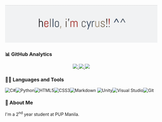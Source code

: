 ### ![](/myheader.png)

### 📊 GitHub Analytics
<div align="center">
<a href="https://github.com/jancyrusm">
  <img height="115em" src="https://github-readme-stats.vercel.app/api/top-langs/?username=jancyrusm&theme=swift&hide_border=true&include_all_commits=false&count_private=false&layout=compact"/>
  <img height="115em" src="https://github-readme-stats.vercel.app/api?username=jancyrusm&theme=swift&hide_border=true&include_all_commits=false&count_private=false"/>
  <img height="115em" src="https://github-readme-streak-stats.herokuapp.com/?user=jancyrusm&theme=swift&hide_border=true"/>
</a>
</div>

### 🧑‍💻 Languages and Tools
![C#](https://img.shields.io/badge/c%23-%23239120.svg?style=for-the-badge&logo=c-sharp&logoColor=white)![Python](https://img.shields.io/badge/python-3670A0?style=for-the-badge&logo=python&logoColor=ffdd54)![HTML5](https://img.shields.io/badge/html5-%23E34F26.svg?style=for-the-badge&logo=html5&logoColor=white)![CSS3](https://img.shields.io/badge/css3-%231572B6.svg?style=for-the-badge&logo=css3&logoColor=white)![Markdown](https://img.shields.io/badge/markdown-%23000000.svg?style=for-the-badge&logo=markdown&logoColor=white)
![Unity](https://img.shields.io/badge/unity-%23000000.svg?style=for-the-badge&logo=unity&logoColor=white)![Visual Studio](https://img.shields.io/badge/Visual%20Studio-5C2D91.svg?style=for-the-badge&logo=visual-studio&logoColor=white)![Git](https://img.shields.io/badge/git-%23F05033.svg?style=for-the-badge&logo=git&logoColor=white)

### 👤 About Me
I'm a 2<sup>nd</sup> year student at PUP Manila. 
